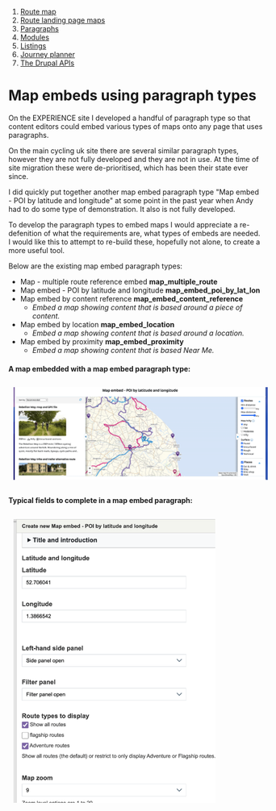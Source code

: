 1. [Route map](route-content-type.md)
2. [Route landing page maps](route-landing-page-content-type.md)
3. [Paragraphs](paragraph-embeds.md)
4. [Modules](relevant-modules.md)
5. [Listings](listing-pages.md)
6. [Journey planner](journey-planner.md)
7. [The Drupal APIs](api.md)

# Map embeds using paragraph types
On the EXPERIENCE site I developed a handful of paragraph type so that content editors could embed various types of maps onto any page that uses paragraphs.

On the main cycling uk site there are several similar paragraph types, however they are not fully developed and they are not in use. At the time of site migration these were de-prioritised, which has been their state ever since.

I did quickly put together another map embed paragraph type "Map embed - POI by latitude and longitude" at some point in the past year when Andy had to do some type of demonstration.  It also is not fully developed.

To develop the paragraph types to embed maps I would appreciate a re-defenition of what the requirements are, what types of embeds are needed.  I would like this to attempt to re-build these, hopefully not alone, to create a more useful tool.

Below are the existing map embed paragraph types:
- Map - multiple route reference embed **map_multiple_route**
- Map embed - POI by latitude and longitude **map_embed_poi_by_lat_lon**
- Map embed by content reference **map_embed_content_reference**
    - *Embed a map showing content that is based around a piece of content.*
- Map embed by location **map_embed_location**
    - *Embed a map showing content that is based around a location.*
- Map embed by proximity **map_embed_proximity**
    - *Embed a map showing content that is based Near Me.*

#### A map embedded with a map embed paragraph type:
<img src="assets/map-doc-paragraph-type.png" alt="Map embeds using paragraph type" style="padding: 10px;"/>

#### Typical fields to complete in a map embed paragraph:
<img src="assets/map-doc-paragraph-type-fields.png" alt="Map embed paragraph fields" style="padding: 10px; max-width: 400px; height: auto;"/>
